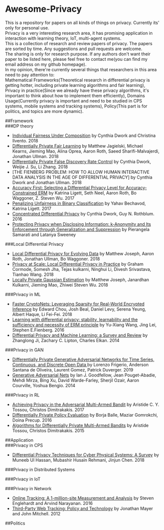 # Awesome-Privacy  

This is a repository for papers on all kinds of things on privacy. Currently its' only for personal use.  
Privacy is a very interesting research area, it has promising application in interaction with learning theory, IoT, multi-agent systems.  
This is a collection of research and review papers of privacy. The papers are sorted by time. Any suggestions and pull requests are welcome.  
The sharing is only for research purpose. If any authors don't want their paper to be listed here, please feel free to contact me(you can find my email address on my github homepage).  
In my opinion, there're currently several things that researchers in this area need to pay attention to:   
Mathematical Frameworks(Theoretical research in differential privacy is getting hotter, including private learning algorithms and fair learning),
Privacy in practice(Since we already have these privacy algorithms, it's important to think about how to implement them efficiently),
Domains Usage(Currently privacy is important and need to be studied in CPS systems, mobile systems and tracking systems),
Policy(This part is for politics, and topics are more dynamic).  

##Framework  
###DP theory  
* [Individual Fairness Under Composition](http://www.fatml.org/media/documents/individual_fairness_under_composition.pdf) by Cynthia Dwork and Christina Ilvento. 2018  
* [Differentially Private Fair Learning](https://arxiv.org/abs/1812.02696) by Matthew Jagielski, Michael Kearns, Jieming Mao, Alina Oprea, Aaron Roth, Saeed Sharifi-Malvajerdi, Jonathan Ullman. 2018  
* [Differentially Private False Discovery Rate Control](https://arxiv.org/abs/1807.04209) by Cynthia Dwork, Weijie J. Su, Li Zhang. 2018  
* [THE FIENBERG PROBLEM: HOW TO ALLOW HUMAN INTERACTIVE DATA ANALYSIS IN THE AGE OF DIFFERENTIAL PRIVACY] by Cynthia Dwork and Jonathan Ullman. 2018
* [Accuracy First: Selecting a Differential Privacy Level for Accuracy-Constrained ERM](https://arxiv.org/abs/1705.10829) by Katrina Ligett, Seth Neel, Aaron Roth, Bo Waggoner, Z. Steven Wu. 2017  
* [Penalizing Unfairness in Binary Classification](https://arxiv.org/abs/1707.00044) by Yahav Bechavod, Katrina Ligett. 2017  
* [Concentrated Differential Privacy](https://arxiv.org/abs/1603.01887) by Cynthia Dwork, Guy N. Rothblum. 2016  
* [Protecting Privacy when Disclosing Information: k-Anonymity and Its Enforcement through Generalization and Suppression](https://epic.org/privacy/reidentification/Samarati_Sweeney_paper.pdf) by Pierangela Samarati and Latanya Sweeney  

###Local Differential Privacy  
* [Local Differential Privacy for Evolving Data](https://arxiv.org/abs/1802.07128) by Matthew Joseph, Aaron Roth, Jonathan Ullman, Bo Waggoner. 2018  
* [Privacy at Scale: Local Differential Privacy in Practice](http://dimacs.rutgers.edu/~graham/pubs/papers/ldptutorial.pdf) by Graham Cormode, Somesh Jha, Tejas kulkarni, Ninghui Li, Divesh Srivastava, Tianhao Wang. 2018  
* [Locally Private Gaussian Estimation](https://arxiv.org/abs/1811.08382) by Matthew Joseph, Janardhan Kulkarni, Jieming Mao, Zhiwei Steven Wu. 2018  

###Privacy in ML  
* [Faster CryptoNets: Leveraging Sparsity for Real-World Encrypted Inference](https://arxiv.org/abs/1811.09953) by Edward Chou, Josh Beal, Daniel Levy, Serena Yeung, Albert Haque, Li Fei-Fei. 2018  
* [Learning with differential privacy: stability, learnability and the sufficiency and necessity of ERM principle](https://dl.acm.org/citation.cfm?id=3053465) by Yu-Xiang Wang, Jing Lei, Stephen E.Fienberg. 2016  
* [Differential Privacy and Machine Learning: a Survey and Review](https://arxiv.org/abs/1412.7584) by Zhanglong Ji, Zachary C. Lipton, Charles Elkan. 2014  

###Privacy in GAN  
* [Differentially Private Generative Adversarial Networks for Time Series, Continuous, and Discrete Open Data
](https://arxiv.org/abs/1901.02477) by Lorenzo Frigerio, Anderson Santana de Oliveira, Laurent Gomez, Patrick Duverger. 2019   
* [Generative Adversarial Nets](https://arxiv.org/abs/1406.2661) by Ian J. Goodfellow, Jean Pouget-Abadie, Mehdi Mirza, Bing Xu, David Warde-Farley, Sherjil Ozair, Aaron Courville, Yoshua Bengio. 2014  

###Privacy in RL  
* [Achieving Privacy in the Adversarial Multi-Armed Bandit](https://arxiv.org/abs/1701.04222) by Aristide C. Y. Tossou, Christos Dimitrakakis. 2017  
* [Differentially Private Policy Evaluation](https://arxiv.org/abs/1603.02010) by Borja Balle, Maziar Gomrokchi, Doina Precup. 2016  
* [Algorithms for Differentially Private Multi-Armed Bandits](https://arxiv.org/abs/1511.08681) by Aristide Tossou, Christos Dimitrakakis. 2015  

##Application  
###Privacy in CPS  
* [Differential Privacy Techniques for Cyber Physical Systems: A Survey](https://arxiv.org/abs/1812.02282) by Muneeb Ul Hassan, Mubashir Husain Rehmani, Jinjun Chen. 2018  

###Privacy in Distributed Systems  

###Privacy in IoT  

###Privacy in Network  
* [Online Tracking: A 1-million-site Measurement and Analysis](http://randomwalker.info/publications/OpenWPM_1_million_site_tracking_measurement.pdf) by Steven Englehardt and Arvind Narayanan. 2016  
* [Third-Party Web Tracking: Policy and Technology](https://jonathanmayer.org/publications/trackingsurvey12.pdf) by Jonathan Mayer and John Mitchell. 2012  

##Politics  


